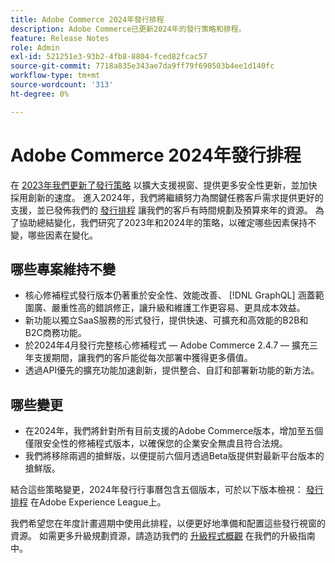 ```yaml
---
title: Adobe Commerce 2024年發行排程
description: Adobe Commerce已更新2024年的發行策略和排程。
feature: Release Notes
role: Admin
exl-id: 521251e3-93b2-4fb8-8804-fced82fcac57
source-git-commit: 7718a835e343ae7da9ff79f690503b4ee1d140fc
workflow-type: tm+mt
source-wordcount: '313'
ht-degree: 0%

---
```


# Adobe Commerce 2024年發行排程

在 [2023年我們更新了發行策略](https://business.adobe.com/blog/the-latest/adobe-announces-expanded-support) 以擴大支援視窗、提供更多安全性更新，並加快採用創新的速度。 進入2024年，我們將繼續努力為關鍵任務客戶需求提供更好的支援，並已發佈我們的 [發行排程](https://experienceleague.adobe.com/docs/commerce-operations/release/planning/schedule.html) 讓我們的客戶有時間規劃及預算來年的資源。 為了協助總結變化，我們研究了2023年和2024年的策略，以確定哪些因素保持不變，哪些因素在變化。

## 哪些專案維持不變

* 核心修補程式發行版本仍著重於安全性、效能改善、 [!DNL GraphQL] 涵蓋範圍廣、嚴重性高的錯誤修正，讓升級和維護工作更容易、更具成本效益。
* 新功能以獨立SaaS服務的形式發行，提供快速、可擴充和高效能的B2B和B2C商務功能。
* 於2024年4月發行完整核心修補程式 — Adobe Commerce 2.4.7 — 擴充三年支援期間，讓我們的客戶能從每次部署中獲得更多價值。
* 透過API優先的擴充功能加速創新，提供整合、自訂和部署新功能的新方法。

## 哪些變更

* 在2024年，我們將針對所有目前支援的Adobe Commerce版本，增加至五個僅限安全性的修補程式版本，以確保您的企業安全無虞且符合法規。
* 我們將移除兩週的搶鮮版，以便提前六個月透過Beta版提供對最新平台版本的搶鮮版。

結合這些策略變更，2024年發行行事曆包含五個版本，可於以下版本檢視： [發行排程](https://experienceleague.adobe.com/docs/commerce-operations/release/planning/schedule.html) 在Adobe Experience League上。

我們希望您在年度計畫週期中使用此排程，以便更好地準備和配置這些發行視窗的資源。 如需更多升級規劃資源，請造訪我們的 [升級程式概觀](/docs/commerce-operations/upgrade-guide/overview.html) 在我們的升級指南中。
